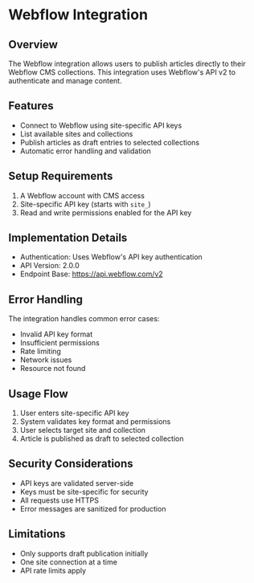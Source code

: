 
# Webflow Integration

## Overview
The Webflow integration allows users to publish articles directly to their Webflow CMS collections. This integration uses Webflow's API v2 to authenticate and manage content.

## Features
- Connect to Webflow using site-specific API keys
- List available sites and collections
- Publish articles as draft entries to selected collections
- Automatic error handling and validation

## Setup Requirements
1. A Webflow account with CMS access
2. Site-specific API key (starts with `site_`)
3. Read and write permissions enabled for the API key

## Implementation Details
- Authentication: Uses Webflow's API key authentication
- API Version: 2.0.0
- Endpoint Base: https://api.webflow.com/v2

## Error Handling
The integration handles common error cases:
- Invalid API key format
- Insufficient permissions
- Rate limiting
- Network issues
- Resource not found

## Usage Flow
1. User enters site-specific API key
2. System validates key format and permissions
3. User selects target site and collection
4. Article is published as draft to selected collection

## Security Considerations
- API keys are validated server-side
- Keys must be site-specific for security
- All requests use HTTPS
- Error messages are sanitized for production

## Limitations
- Only supports draft publication initially
- One site connection at a time
- API rate limits apply
